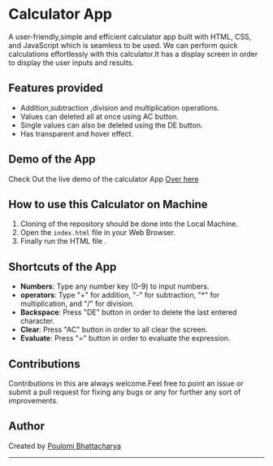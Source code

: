 # Calculator App

A user-friendly,simple and efficient calculator app built with HTML, CSS, and JavaScript which is seamless to be used. We can perform quick calculations effortlessly with this calculator.It has a display screen in order to display the user inputs and results.

## Features provided

- Addition,subtraction ,division and multiplication operations. <br>
- Values can deleted all at once using AC button. <br>
- Single values can also be deleted using the DE button. <br>
- Has transparent and hover effect.

## Demo of the App

Check Out the live demo of the calculator App [Over here](https://z7drlz.csb.app/)

## How to use this Calculator on Machine


1. Cloning of the repository should be done into the Local Machine.
2. Open the `index.html` file in your Web Browser. 
3. Finally run the HTML file .

## Shortcuts of the App

- **Numbers**: Type any number key (0-9) to input numbers.
- **operators**: Type "+" for addition, "-" for subtraction, "\*" for multiplication, and "/" for division.
- **Backspace**: Press "DE" button in order  to delete the last entered character.
- **Clear**: Press "AC" button in order to  all clear the screen.
- **Evaluate**: Press "=" button in order to evaluate the expression.


## Contributions

Contributions in this are always welcome.Feel free to point an issue or submit a pull request for fixing any bugs or any for further any sort of improvements.

## Author

Created by [Poulomi Bhattacharya](https://github.com/poulomi-03)

 
 ---
